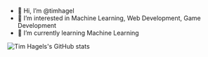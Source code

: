 - 👋 Hi, I’m @timhagel
- 👀 I’m interested in Machine Learning, Web Development, Game Development
- 🌱 I’m currently learning Machine Learning



![Tim Hagels's GitHub stats](https://github-readme-stats.vercel.app/api?username=timhagel&show_icons=true&theme=transparent)


<!---
timhagel/timhagel is a ✨ special ✨ repository because its `README.md` (this file) appears on your GitHub profile.
You can click the Preview link to take a look at your changes.
--->
